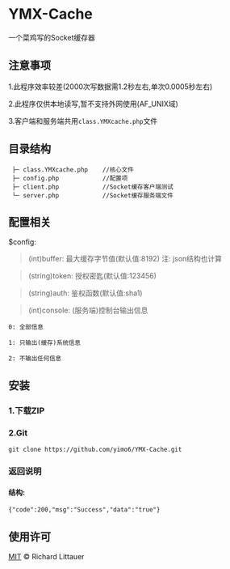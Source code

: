 # YMX-Cache

一个菜鸡写的Socket缓存器

## 注意事项

1.此程序效率较差(2000次写数据需1.2秒左右,单次0.0005秒左右)

2.此程序仅供本地读写,暂不支持外网使用(AF_UNIX域)

3.客户端和服务端共用`class.YMXcache.php`文件

## 目录结构

```
 ├─ class.YMXcache.php    //核心文件
 ├─ config.php            //配置项
 ├─ client.php            //Socket缓存客户端测试
 └─ server.php            //Socket缓存服务端文件
```

## 配置相关

$config:

> (int)buffer: 最大缓存字节值(默认值:8192) 注: json结构也计算

> (string)token: 授权密匙(默认值:123456)

> (string)auth: 鉴权函数(默认值:sha1)

> (int)console: (服务端)控制台输出信息

    0: 全部信息

    1: 只输出(缓存)系统信息

    2: 不输出任何信息

## 安装

### 1.下载ZIP

### 2.Git

```
git clone https://github.com/yimo6/YMX-Cache.git
```

### 返回说明

#### 结构:
```
{"code":200,"msg":"Success","data":"true"}
```

## 使用许可

[MIT](LICENSE) © Richard Littauer
